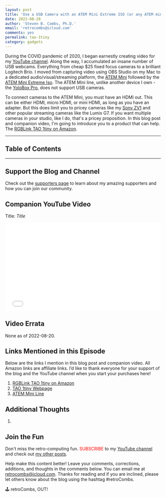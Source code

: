 ```yaml
---
layout: post
title: 'Use a USB Camera with an ATEM Mini Extreme ISO (or any ATEM mini)'
date: 2022-08-20
author: 'Steven B. Combs, Ph.D.'
email: 'retrocombs@icloud.com'
comments: yes
permalink: tao-1tiny
category: gadgets
---
```


During the COVID pandemic of 2020, I began earnestly creating video for my [YouTube channel](https://www.youtube.com/stevencombs). Along the way, I accumulated an insane number of USB webcams. Everything from cheap $25 fixed focus cameras to a brilliant Logitech Brio. I moved from capturing video using OBS Studio on my Mac to a dedicated audio/visual/streaming platform, the [ATEM Mini](https://amzn.to/3QzB7JA) followed by the [ATEM Mini Extreme Iso](https://amzn.to/3dJ3OVU). The ATEM Mini line, unlike another device I own - the [YoloBox Pro](https://amzn.to/3dDife1), does not support USB cameras.

To connect cameras to the ATEM Mini, you must have an HDMI out. This can be either HDMI, micro HDMI, or mini HDMI, as long as you have an adapter. But this does limit you to pricey cameras like my [Sony ZV1](https://amzn.to/3PE1VXG) and other popular streaming cameras like the Lumix G7. If you want multiple cameras in your studio, like I do, that's a pricey proposition. In this blog post and companion video, I'm going to introduce you to a product that can help. The [RGBLink TAO 1tiny on Amazon](https://amzn.to/3wibNji).

----

## Table of Contents



----

## Support the Blog and Channel

Check out the [supporters page](/supporters) to learn about my amazing supporters and how you can join our community.

## Companion YouTube Video

Title: _Title_

<div style="position:relative;padding-top:56.25%;"><p><iframe src="link" frameborder="0" allowfullscreen="true" mozallowfullscreen="true" webkitallowfullscreen="true" style="position:absolute;top:0;left:0;width:100%;height:100%;"></iframe></p></div>

## Video Errata

None as of 2022-08-20.

## Links Mentioned in this Episode

Below are the links I mention in this blog post and companion video. All Amazon links are affiliate links. I’d like to thank everyone for your support of the blog and the YouTube channel when you start your purchases here!

1. [RGBLink TAO 1tiny on Amazon](https://amzn.to/3wibNji)
2. [TAO 1tiny Webpage](https://www.rgblink.com/productsinfo.aspx?id=227)
3. [ATEM Mini Line](https://amzn.to/3PxJxjv)

## Additional Thoughts

1.

## Join the Fun

Don't miss the retro-computing fun. <font color="red">SUBSCRIBE</font> to my [YouTube channel](https://www.youtube.com/stevencombs) and check out [my other posts]().

Help make this content better! Leave your comments, corrections, additions, and thoughts in the comments below. You can email me at [retrocombs@icloud.com](mailto:retrocombs@icloud.com). Thanks for reading and if you are inclined, please let others know about the blog using the hashtag #retroCombs.

🕹️ retroCombs, OUT!
